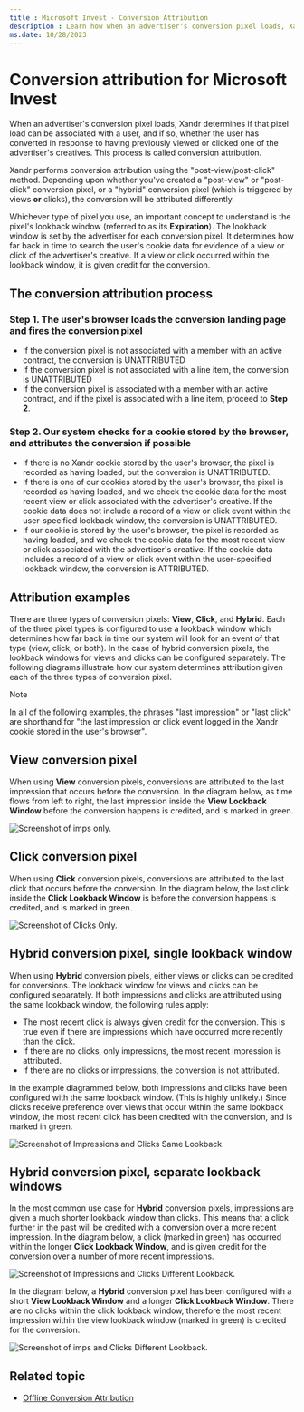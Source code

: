 ```yaml
---
title : Microsoft Invest - Conversion Attribution
description : Learn how when an advertiser's conversion pixel loads, Xandr determines if a pixel load can be associated with a user, and whether the user has converted in response to having previously viewed or clicked one of the advertiser's creatives. 
ms.date: 10/28/2023
---
```



# Conversion attribution for Microsoft Invest

When an advertiser's conversion pixel loads,
Xandr determines if that pixel load can be
associated with a user, and if so, whether the user has converted in
response to having previously viewed or clicked one of the advertiser's
creatives. This process is called conversion attribution.

Xandr performs conversion attribution using the
"post-view/post-click" method. Depending upon whether you've created a
"post-view" or "post-click" conversion pixel, or a "hybrid" conversion
pixel (which is triggered by views **or** clicks), the conversion will
be attributed differently.

Whichever type of pixel you use, an important concept to understand is
the pixel's lookback window (referred to as its **Expiration**). The
lookback window is set by the advertiser for each conversion pixel. It
determines how far back in time to search the user's cookie data for
evidence of a view or click of the advertiser's creative. If a view or
click occurred within the lookback window, it is given credit for the
conversion.

## The conversion attribution process

### Step 1. The user's browser loads the conversion landing page and fires the conversion pixel

- If the conversion pixel is not associated with a member with an active
  contract, the conversion is UNATTRIBUTED
- If the conversion pixel is not associated with a line item, the
  conversion is UNATTRIBUTED
- If the conversion pixel is associated with a member with an active
  contract, and if the pixel is associated with a line item, proceed to
  **Step 2**.

### Step 2. Our system checks for a cookie stored by the browser, and attributes the conversion if possible

- If there is no Xandr cookie stored by the
  user's browser, the pixel is recorded as having loaded, but the
  conversion is UNATTRIBUTED.
- If there is one of our cookies stored by the user's browser, the pixel
  is recorded as having loaded, and we check the cookie data for the
  most recent view or click associated with the advertiser's creative.
  If the cookie data does not include a record of a view or click event
  within the user-specified lookback window, the conversion is
  UNATTRIBUTED.
- If our cookie is stored by the user's browser, the pixel is recorded
  as having loaded, and we check the cookie data for the most recent
  view or click associated with the advertiser's creative. If the cookie
  data includes a record of a view or click event within the
  user-specified lookback window, the conversion is ATTRIBUTED.

## Attribution examples

There are three types of conversion pixels: **View**, **Click**, and
**Hybrid**. Each of the three pixel types is configured to use a
lookback window which determines how far back in time our system will
look for an event of that type (view, click, or both). In the case of
hybrid conversion pixels, the lookback windows for views and clicks can
be configured separately. The following diagrams illustrate how our
system determines attribution given each of the three types of
conversion pixel.

> [!NOTE]
> In all of the following examples, the phrases "last impression" or "last click" are shorthand for "the last impression or click event logged in the Xandr cookie stored in the user's browser".

## View conversion pixel

When using **View** conversion pixels, conversions are attributed to the
last impression that occurs before the conversion. In the diagram below,
as time flows from left to right, the last impression inside the **View
Lookback Window** before the conversion happens is credited, and is
marked in green.

![Screenshot of imps only.](media/imps-only.png)

## Click conversion pixel

When using **Click** conversion pixels, conversions are attributed to
the last click that occurs before the conversion. In the diagram below,
the last click inside the **Click Lookback Window** is before the
conversion happens is credited, and is marked in green.

![Screenshot of Clicks Only.](media/clicks-only.png)


## Hybrid conversion pixel, single lookback window

When using **Hybrid** conversion pixels, either views or clicks can be
credited for conversions. The lookback window for views and clicks can
be configured separately. If both impressions and clicks are attributed
using the same lookback window, the following rules apply:

- The most recent click is always given credit for the conversion. This
  is true even if there are impressions which have occurred more
  recently than the click.
- If there are no clicks, only impressions, the most recent impression
  is attributed.
- If there are no clicks or impressions, the conversion is not
  attributed.

In the example diagrammed below, both impressions and clicks have been
configured with the same lookback window. (This is highly unlikely.)
Since clicks receive preference over views that occur within the same
lookback window, the most recent click has been credited with the
conversion, and is marked in green.

![Screenshot of Impressions and Clicks Same Lookback.](media/imps-and-clicks-same-lookback.png)


## Hybrid conversion pixel, separate lookback windows

In the most common use case for **Hybrid** conversion pixels,
impressions are given a much shorter lookback window than clicks. This
means that a click further in the past will be credited with a
conversion over a more recent impression. In the diagram below, a click
(marked in green) has occurred within the longer **Click Lookback
Window**, and is given credit for the conversion over a number of more
recent impressions.

![Screenshot of Impressions and Clicks Different Lookback.](media/imps-and-clicks-different-lookback.png)

In the diagram below, a **Hybrid** conversion pixel has been configured
with a short **View Lookback Window** and a longer **Click Lookback
Window**. There are no clicks within the click lookback window,
therefore the most recent impression within the view lookback window
(marked in green) is credited for the conversion.

![Screenshot of imps and Clicks Different Lookback.](media/imps-and-clicks-different-lookback-a.png)

## Related topic

- [Offline
  Conversion Attribution](offline-conversion-attribution.md)
